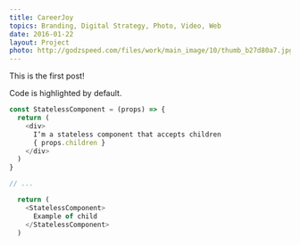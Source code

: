 ```yaml
---
title: CareerJoy
topics: Branding, Digital Strategy, Photo, Video, Web
date: 2016-01-22
layout: Project
photo: http://godzspeed.com/files/work/main_image/10/thumb_b27d80a7.jpg
---
```


This is the first post!

Code is highlighted by default.

```js
const StatelessComponent = (props) => {
  return (
    <div>
      I‘m a stateless component that accepts children
      { props.children }
    </div>
  )
}

// ...

  return (
    <StatelessComponent>
      Example of child
    </StatelessComponent>
  )
```
